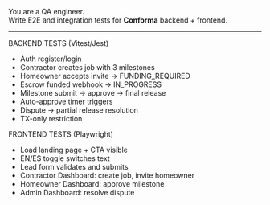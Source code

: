 You are a QA engineer.  
Write E2E and integration tests for **Conforma** backend + frontend.

---

BACKEND TESTS (Vitest/Jest)
- Auth register/login
- Contractor creates job with 3 milestones
- Homeowner accepts invite → FUNDING_REQUIRED
- Escrow funded webhook → IN_PROGRESS
- Milestone submit → approve → final release
- Auto-approve timer triggers
- Dispute → partial release resolution
- TX-only restriction

FRONTEND TESTS (Playwright)
- Load landing page + CTA visible
- EN/ES toggle switches text
- Lead form validates and submits
- Contractor Dashboard: create job, invite homeowner
- Homeowner Dashboard: approve milestone
- Admin Dashboard: resolve dispute
